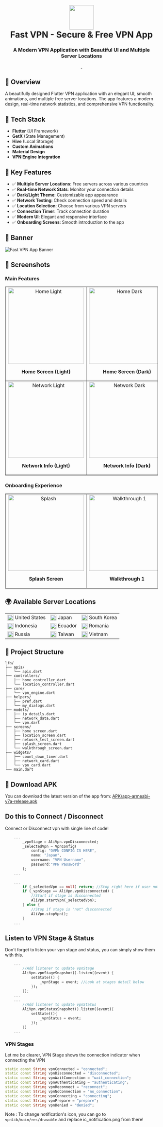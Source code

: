 <div align="center">
  <h1>
    <img src="assets/images/logo-removebg.png" width="80px"><br/>
    Fast VPN - Secure & Free VPN App
  </h1>
  <h3>A Modern VPN Application with Beautiful UI and Multiple Server Locations</h3>
</div>

<p align="center">
    <a href="https://github.com/jamalihassan0307/" target="_blank">
        <img alt="" src="https://img.shields.io/badge/GitHub-100000?style=for-the-badge&logo=github&logoColor=white" />
    </a>
    <a href="https://www.linkedin.com/in/jamalihassan0307/" target="_blank">
        <img alt="" src="https://img.shields.io/badge/LinkedIn-0077B5?style=for-the-badge&logo=linkedin&logoColor=white" />
    </a>
</p>

## 📌 Overview

A beautifully designed Flutter VPN application with an elegant UI, smooth animations, and multiple free server locations. The app features a modern design, real-time network statistics, and comprehensive VPN functionality.

## 🚀 Tech Stack

- **Flutter** (UI Framework)
- **GetX** (State Management)
- **Hive** (Local Storage)
- **Custom Animations**
- **Material Design**
- **VPN Engine Integration**

## 🔑 Key Features

- ✅ **Multiple Server Locations**: Free servers across various countries
- ✅ **Real-time Network Stats**: Monitor your connection details
- ✅ **Dark/Light Theme**: Customizable app appearance
- ✅ **Network Testing**: Check connection speed and details
- ✅ **Location Selection**: Choose from various VPN servers
- ✅ **Connection Timer**: Track connection duration
- ✅ **Modern UI**: Elegant and responsive interface
- ✅ **Onboarding Screens**: Smooth introduction to the app

## 📸 Banner

<img src="screenshots/VPN_banner.png" alt="Fast VPN App Banner" />

## 📸 Screenshots

### Main Features

<table border="1">
  <tr>
    <td align="center">
      <img src="screenshots/home (light theme).png" alt="Home Light" width="250"/>
      <p><b>Home Screen (Light)</b></p>
    </td>
    <td align="center">
      <img src="screenshots/home (dark theme).png" alt="Home Dark" width="250"/>
      <p><b>Home Screen (Dark)</b></p>
    </td>
    <td align="center">
      <img src="screenshots/vpn_location(light theme).png" alt="Locations" width="250"/>
      <p><b>VPN Locations</b></p>
    </td>
  </tr>
  <tr>
    <td align="center">
      <img src="screenshots/network_info(light theme).png" alt="Network Light" width="250"/>
      <p><b>Network Info (Light)</b></p>
    </td>
    <td align="center">
      <img src="screenshots/network_info(dark theme).png" alt="Network Dark" width="250"/>
      <p><b>Network Info (Dark)</b></p>
    </td>
    <td align="center">
      <img src="screenshots/toast.png" alt="Toast" width="250"/>
      <p><b>Status Updates</b></p>
    </td>
  </tr>
</table>

### Onboarding Experience

<table border="1">
  <tr>
    <td align="center">
      <img src="screenshots/splash.png" alt="Splash" width="250"/>
      <p><b>Splash Screen</b></p>
    </td>
    <td align="center">
      <img src="screenshots/walk1(light theme).png" alt="Walkthrough 1" width="250"/>
      <p><b>Walkthrough 1</b></p>
    </td>
    <td align="center">
      <img src="screenshots/walk2(light theme).png" alt="Walkthrough 2" width="250"/>
      <p><b>Walkthrough 2</b></p>
    </td>
  </tr>
</table>

## 🌍 Available Server Locations

<table>
  <tr>
    <td>
      <img src="assets/flags/us.png" width="20" style="vertical-align: middle"> United States
    </td>
    <td>
      <img src="assets/flags/japan.png" width="20" style="vertical-align: middle"> Japan
    </td>
    <td>
      <img src="assets/flags/kr.png" width="20" style="vertical-align: middle"> South Korea
    </td>
  </tr>
  <tr>
    <td>
      <img src="assets/flags/id.png" width="20" style="vertical-align: middle"> Indonesia
    </td>
    <td>
      <img src="assets/flags/ec.png" width="20" style="vertical-align: middle"> Ecuador
    </td>
    <td>
      <img src="assets/flags/ro.png" width="20" style="vertical-align: middle"> Romania
    </td>
  </tr>
  <tr>
    <td>
      <img src="assets/flags/ru.png" width="20" style="vertical-align: middle"> Russia
    </td>
    <td>
      <img src="assets/flags/tw.png" width="20" style="vertical-align: middle"> Taiwan
    </td>
    <td>
      <img src="assets/flags/vn.png" width="20" style="vertical-align: middle"> Vietnam
    </td>
  </tr>
</table>

## 📁 Project Structure

```
lib/
├── apis/
│   └── apis.dart
├── controllers/
│   ├── home_controller.dart
│   └── location_controller.dart
├── core/
│   └── vpn_engine.dart
├── helpers/
│   ├── pref.dart
│   └── my_dialogs.dart
├── models/
│   ├── ip_details.dart
│   ├── network_data.dart
│   └── vpn.dart
├── screens/
│   ├── home_screen.dart
│   ├── location_screen.dart
│   ├── network_test_screen.dart
│   ├── splash_screen.dart
│   └── walkthrough_screen.dart
├── widgets/
│   ├── count_down_timer.dart
│   ├── network_card.dart
│   └── vpn_card.dart
└── main.dart
```

## 📱 Download APK

You can download the latest version of the app from:
[APK/app-armeabi-v7a-release.apk](APK/app-armeabi-v7a-release.apk)




## Do this to Connect / Disconnect

Connect or Disconnect vpn with single line of code!

```dart
    ...
        _vpnStage = AliVpn.vpnDisconnected;
        _selectedVpn = VpnConfig(
            config: "OVPN CONFIG IS HERE",
            name: "Japan",
            username: "VPN Username",
            password:"VPN Password"
        );
    ...

    ...
        if (_selectedVpn == null) return; //Stop right here if user not select a vpn
        if (_vpnStage == AliVpn.vpnDisconnected) {
            //Start if stage is disconnected
            AliVpn.startVpn(_selectedVpn);
        } else {
            //Stop if stage is "not" disconnected
            AliVpn.stopVpn();
        }
    ...
```

## Listen to VPN Stage & Status

Don't forget to listen your vpn stage and status, you can simply show them with this.

```dart
    ...
        //Add listener to update vpnStage
        AliVpn.vpnStageSnapshot().listen((event) {
            setState(() {
                _vpnStage = event; //Look at stages detail below
            });
        });
    ...
    ...
        //Add listener to update vpnStatus
        AliVpn.vpnStatusSnapshot().listen((event){
            setState((){
                _vpnStatus = event;
            });
        })
    ...
```

### VPN Stages

Let me be clearer, VPN Stage shows the connection indicator when connecting the VPN

```dart
static const String vpnConnected = "connected";
static const String vpnDisconnected = "disconnected";
static const String vpnWaitConnection = "wait_connection";
static const String vpnAuthenticating = "authenticating";
static const String vpnReconnect = "reconnect";
static const String vpnNoConnection = "no_connection";
static const String vpnConnecting = "connecting";
static const String vpnPrepare = "prepare";
static const String vpnDenied = "denied";
```

Note : To change notification's icon, you can go to `vpnLib/main/res/drawable` and replace ic_notification.png from there!
